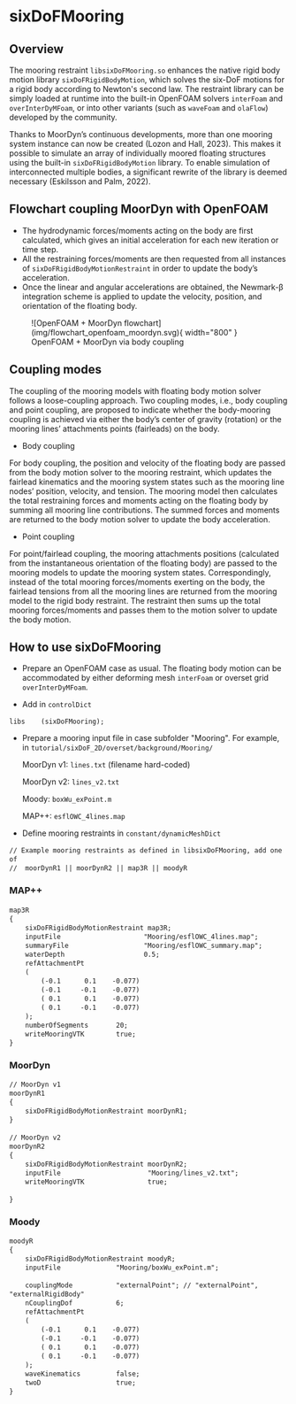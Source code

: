 # sixDoFMooring

## Overview

The mooring restraint `libsixDoFMooring.so` enhances the native rigid body motion library `sixDoFRigidBodyMotion`, which solves the six-DoF motions for a rigid body according to Newton's second law. The restraint library can be simply loaded at runtime into the built-in OpenFOAM solvers `interFoam` and `overInterDyMFoam`, or into other variants (such as `waveFoam` and `olaFlow`) developed by the community. 

Thanks to MoorDyn’s continuous developments, more than one mooring system instance can now be created (Lozon and Hall, 2023). This makes it possible to simulate an array of individually moored floating structures using the built-in `sixDoFRigidBodyMotion` library. To enable simulation of interconnected multiple bodies, a significant rewrite of the library is deemed necessary (Eskilsson and Palm, 2022). 

## Flowchart coupling MoorDyn with OpenFOAM

- The hydrodynamic forces/moments acting on the body are first calculated, which gives an initial acceleration for each new iteration or time step. 
- All the restraining forces/moments are then requested from all instances of `sixDoFRigidBodyMotionRestraint` in order to update the body’s acceleration. 
- Once the linear and angular accelerations are obtained, the Newmark-β integration scheme is applied to update the velocity, position, and orientation of the floating body. 

<figure markdown>
  ![OpenFOAM + MoorDyn flowchart](img/flowchart_openfoam_moordyn.svg){ width="800" }
  <figcaption>OpenFOAM + MoorDyn via body coupling</figcaption>
</figure>

## Coupling modes

The coupling of the mooring models with floating body motion solver follows a loose-coupling approach. Two coupling modes, i.e., body coupling and point coupling, are proposed to indicate whether the body-mooring coupling is achieved via either the body’s center of gravity (rotation) or the mooring lines’ attachments points (fairleads) on the body. 

- Body coupling

For body coupling, the position and velocity of the floating body are passed from the body motion solver to the mooring restraint, which updates the fairlead kinematics and the mooring system states such as the mooring line nodes’ position, velocity, and tension. The mooring model then calculates the total restraining forces and moments acting on the floating body by summing all mooring line contributions. The summed forces and moments are returned to the body motion solver to update the body acceleration. 

- Point coupling

For point/fairlead coupling, the mooring attachments positions (calculated from the instantaneous orientation of the floating body) are passed to the mooring models to update the mooring system states. Correspondingly, instead of the total mooring forces/moments exerting on the body, the fairlead tensions from all the mooring lines are returned from the mooring model to the rigid body restraint. The restraint then sums up the total mooring forces/moments and passes them to the motion solver to update the body motion.

## How to use sixDoFMooring
- Prepare an OpenFOAM case as usual. The floating body motion can be accommodated by either deforming mesh `interFoam` or overset grid `overInterDyMFoam`.

- Add in `controlDict`
```
libs    (sixDoFMooring); 
```
- Prepare a mooring input file in case subfolder "Mooring". For example, in `tutorial/sixDoF_2D/overset/background/Mooring/`

    MoorDyn v1: `lines.txt` (filename hard-coded)

    MoorDyn v2: `lines_v2.txt`

    Moody: `boxWu_exPoint.m`

    MAP++: `esflOWC_4lines.map`

- Define mooring restraints in `constant/dynamicMeshDict`
```
// Example mooring restraints as defined in libsixDoFMooring, add one of
//	moorDynR1 || moorDynR2 || map3R || moodyR 
```

### MAP++

```
map3R
{
	sixDoFRigidBodyMotionRestraint map3R;
	inputFile                     "Mooring/esflOWC_4lines.map";
	summaryFile                   "Mooring/esflOWC_summary.map";
	waterDepth                    0.5;
	refAttachmentPt
	(
		(-0.1      0.1    -0.077)
		(-0.1     -0.1    -0.077)
		( 0.1      0.1    -0.077)
		( 0.1     -0.1    -0.077)
	);
	numberOfSegments       20;
	writeMooringVTK        true;
}
```

### MoorDyn
```
// MoorDyn v1
moorDynR1
{
	sixDoFRigidBodyMotionRestraint moorDynR1;
}

// MoorDyn v2
moorDynR2
{
	sixDoFRigidBodyMotionRestraint moorDynR2;
	inputFile                      "Mooring/lines_v2.txt";
	writeMooringVTK                true;

}
```

### Moody
```
moodyR
{
	sixDoFRigidBodyMotionRestraint moodyR;
	inputFile              "Mooring/boxWu_exPoint.m";

	couplingMode           "externalPoint"; // "externalPoint", "externalRigidBody"
	nCouplingDof           6;
	refAttachmentPt
	(
		(-0.1      0.1    -0.077)
		(-0.1     -0.1    -0.077)
		( 0.1      0.1    -0.077)
		( 0.1     -0.1    -0.077)
	);
	waveKinematics         false;
	twoD                   true;
}
```
